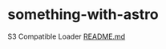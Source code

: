 # something-with-astro

S3 Compatible Loader
[README.md](https://github.com/L4Ph/something-with-astro/tree/main/packages/s3-compatible-loader)
